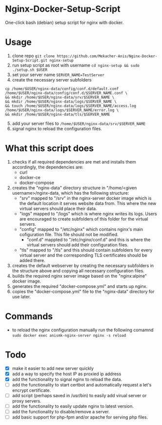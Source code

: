 # Nginx-Docker-Setup-Script
One-click bash (debian) setup script for nginx with docker.

# Usage
1. clone repo `git clone https://github.com/Mekacher-Anis/Nginx-Docker-Setup-Script.git nginx-setup`
2. run setup script as root with username `cd nginx-setup && sudo ./setup.sh $USER`
3. set your server name `SERVER_NAME=TestServer`
4. create the necessary server subfolders
```
cp /home/$USER/nginx-data/config/conf.d/default.conf /home/$USER/nginx-data/config/conf.d/$SERVER_NAME.conf \
&& mkdir /home/$USER/nginx-data/srv/$SERVER_NAME \
&& mkdir /home/$USER/nginx-data/logs/$SERVER_NAME \
&& touch /home/$USER/nginx-data/logs/$SERVER_NAME/access.log /home/$USER/nginx-data/logs/$SERVER_NAME/error.log \
&& mkdir /home/$USER/nginx-data/tls/$SERVER_NAME
```
5. add your server files to `/home/$USER/nginx-data/srv/$SERVER_NAME`
6. signal nginx to reload the configuration files.

# What this script does
1. checks if all required dependencies are met and installs them accordingly, the dependencies are:
    - curl
    - docker-ce
    - docker-compose
2. creates the "nginx-data" directory structure in "/home/\<given username\>/nginx-data, which has the following structure:
    - "srv" mapped to "/srv" in the nginx-server docker image which is the default location it serves website data from. This where the new virtual servers should place their data.
    - "logs" mapped to "/logs" which is where nginx writes its logs. Users are encouraged to create subfolders of this folder for the virtual servers. 
    - "config" mapped to "/etc/nginx" which contains nginx's main cofiguration file. This file should not be modified.
        - "conf.d" mappted to "/etc/nginx/conf.d" and this is where the virtual servers should add their configuration files.
    - "tls" mapped to "/tls" and this should contain subfolders for every virtual server and the corresponding TLS certificates should be added there.
3. creates the default webserver by creating the necessary subfolders in the structure above and copying all necessary configuration files.
4. builds the required nginx server image based on the "nginx:alpine" docker image.
5. generates the required "docker-compose.yml" and starts up nginx.
5. copies the "docker-compose.yml" file to the "nginx-data" directory for use later.

# Commands
- to reload the nginx configuration manually run the following comamnd
`sudo docker exec anismk-nginx-server nginx -s reload`

# Todo
- [x] make it easier to add new server quickly
- [x] add a way to specify the host IP as proxied ip address 
- [x] add the functionality to signal nginx to reload the data.
- [ ] add the functionality to start certbot and automatically request a let's encrypt certificate.
- [ ] add script (perhaps saved in /usr/bin) to easily add virual server or proxy servers.
- [ ] add the functionality to easily update nginx to latest version.
- [ ] add the functionality to disable/remove a server.
- [ ] add basic support for php-fpm and/or apache for serving php files.
